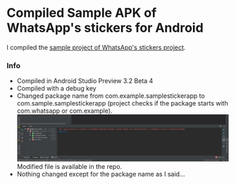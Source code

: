 # Compiled Sample APK of WhatsApp's stickers for Android

I compiled the [sample project of WhatsApp's stickers project](https://github.com/WhatsApp/stickers).

### Info

 - Compiled in Android Studio Preview 3.2 Beta 4
 - Compiled with a debug key
 - Changed package name from com.example.samplestickerapp to com.sample.samplestickerapp (project checks if the package starts with com.whatsapp or com.example). 
 ![Image](https://raw.githubusercontent.com/CSKXP/whatsapp-stickers-android-compiled/master/check.jpg)
 Modified file is available in the repo.
 - Nothing changed except for the package name as I said...
